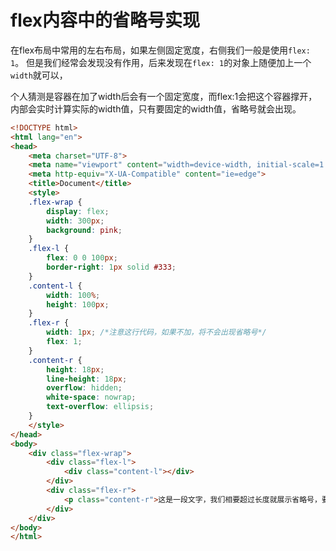 # flex内容中的省略号实现

在flex布局中常用的左右布局，如果左侧固定宽度，右侧我们一般是使用`flex: 1`。
但是我们经常会发现没有作用，后来发现在`flex: 1`的对象上随便加上一个`width`就可以，

个人猜测是容器在加了width后会有一个固定宽度，而flex:1会把这个容器撑开，
内部会实时计算实际的width值，只有要固定的width值，省略号就会出现。

```html
<!DOCTYPE html>
<html lang="en">
<head>
    <meta charset="UTF-8">
    <meta name="viewport" content="width=device-width, initial-scale=1.0">
    <meta http-equiv="X-UA-Compatible" content="ie=edge">
    <title>Document</title>
    <style>
    .flex-wrap {
        display: flex;
        width: 300px;
        background: pink;
    }
    .flex-l {
        flex: 0 0 100px;
        border-right: 1px solid #333;
    }
    .content-l {
        width: 100%;
        height: 100px;
    }
    .flex-r {
        width: 1px; /*注意这行代码，如果不加，将不会出现省略号*/
        flex: 1;
    }
    .content-r {
        height: 18px;
        line-height: 18px;
        overflow: hidden;
        white-space: nowrap;
        text-overflow: ellipsis;
    }
    </style>
</head>
<body>
    <div class="flex-wrap">
        <div class="flex-l">
            <div class="content-l"></div>
        </div>
        <div class="flex-r">
            <p class="content-r">这是一段文字，我们相要超过长度就展示省略号，要怎么办？</p>
        </div>
    </div>
</body>
</html>
```